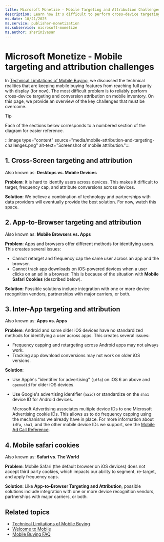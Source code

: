 ```yaml
---
title: Microsoft Monetize - Mobile Targeting and Attribution Challenges
description: Learn how it's difficult to perform cross-device targeting and conversion attribution on mobile inventory. On this page, we provide an overview of the key challenges that must be overcome.
ms.date: 10/21/2025
ms.service: publisher-monetization
ms.subservice: microsoft-monetize
ms.author: shsrinivasan
---
```



# Microsoft Monetize - Mobile targeting and attribution challenges

In [Technical Limitations of Mobile Buying](technical-limitations-of-mobile-buying.md), we discussed the technical realities that are keeping mobile buying features from reaching full parity with display (for now). The most difficult problem is to reliably perform cross-device targeting and conversion attribution on mobile inventory. On this page, we provide an overview of the key challenges that must be overcome.

> [!TIP]
> Each of the sections below corresponds to a numbered section of the diagram for easier reference.

:::image type="content" source="media/mobile-attribution-and-targeting-challenges.png" alt-text="Screenshot of mobile attribution.":::

## 1. Cross-Screen targeting and attribution

Also known as: **Desktops vs. Mobile Devices**

**Problem**: It is hard to identify users across devices. This makes it difficult to target, frequency cap, and attribute conversions across devices.

**Solution**: We believe a combination of technology and partnerships with data providers will eventually provide the best solution. For now, watch this space.

## 2. App-to-Browser targeting and attribution

Also known as: **Mobile Browsers vs. Apps**

**Problem**: Apps and browsers offer different methods for identifying users. This creates several issues:

- Cannot retarget and frequency cap the same user across an app and the browser.
- Cannot track app downloads on iOS-powered devices when a user clicks on an ad in a browser. This is because of the situation with **Mobile Safari Cookies** (described below).

**Solution**: Possible solutions include integration with one or more device recognition vendors, partnerships with major carriers, or both.

## 3. Inter-App targeting and attribution

Also known as: **Apps vs. Apps**

**Problem**: Android and some older iOS devices have no standardized methods for identifying a user across apps. This creates several issues:

- Frequency capping and retargeting across Android apps may not always work.
- Tracking app download conversions may not work on older iOS versions.

**Solution**:

- Use Apple's "identifier for advertising" (`idfa`) on iOS 6 an above and `openudid` for older iOS devices.

- Use Google's advertising identifier (`aaid`) or standardize on the `sha1` device ID for Android devices.

  Microsoft Advertising associates multiple device IDs to one Microsoft Advertising cookie IDs. This allows us to do frequency capping using the mechanisms we already have in place. For more information about `idfa`, `sha1`, and the other mobile device IDs we support, see the [Mobile Ad Call Reference](mobile-ad-call-reference.md).

## 4. Mobile safari cookies

Also known as: **Safari vs. The World**

**Problem**: Mobile Safari (the default browser on iOS devices) does not accept third party cookies, which impacts our ability to segment, re-target, and apply frequency caps.

**Solution**: Like **App-to-Browser Targeting and Attribution**, possible solutions include integration with one or more device recognition vendors, partnerships with major carriers, or both.

## Related topics

- [Technical Limitations of Mobile Buying](technical-limitations-of-mobile-buying.md)
- [Welcome to Mobile](welcome-to-mobile.md)
- [Mobile Buying FAQ](mobile-buying-faq.md)